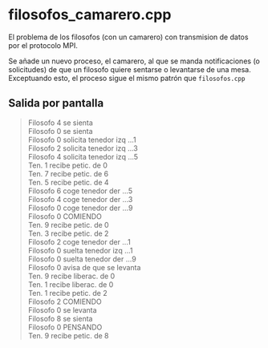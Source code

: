 filosofos_camarero.cpp
===

El problema de los filosofos (con un camarero) con transmision de datos por el protocolo MPI.

Se añade un nuevo proceso, el camarero, al que se manda notificaciones (o solicitudes) de que un filosofo quiere sentarse o levantarse de una mesa. Exceptuando esto, el proceso sigue el mismo patrón que `filosofos.cpp`

Salida por pantalla
---

> Filosofo 4 se sienta  
> Filosofo 0 se sienta  
> Filosofo 0 solicita tenedor izq ...1  
> Filosofo 2 solicita tenedor izq ...3  
> Filosofo 4 solicita tenedor izq ...5  
> Ten. 1 recibe petic. de 0  
> Ten. 7 recibe petic. de 6  
> Ten. 5 recibe petic. de 4  
> Filosofo 6 coge tenedor der ...5  
> Filosofo 4 coge tenedor der ...3  
> Filosofo 0 coge tenedor der ...9  
> Filosofo 0 COMIENDO  
> Ten. 9 recibe petic. de 0  
> Ten. 3 recibe petic. de 2  
> Filosofo 2 coge tenedor der ...1  
> Filosofo 0 suelta tenedor izq ...1  
> Filosofo 0 suelta tenedor der ...9  
> Filosofo 0 avisa de que se levanta  
> Ten. 9 recibe liberac. de 0  
> Ten. 1 recibe liberac. de 0  
> Ten. 1 recibe petic. de 2  
> Filosofo 2 COMIENDO  
> Filosofo 0 se levanta  
> Filosofo 8 se sienta  
> Filosofo 0 PENSANDO  
> Ten. 9 recibe petic. de 8  
